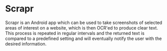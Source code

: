Scrapr
======

Scrapr is an Android app which can be used to take screenshots of selected areas of interest on a website, which is then OCR'ed
to produce clear text. This process is repeated in regular intervals and the returned text is compared to a predefined setting and 
will eventually notify the user with the desired information.

